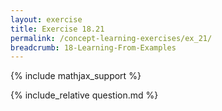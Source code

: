 ```yaml
---
layout: exercise
title: Exercise 18.21
permalink: /concept-learning-exercises/ex_21/
breadcrumb: 18-Learning-From-Examples
---
```


{% include mathjax_support %}

<div><i class="arrow-up loader" data-chapter="concept-learning-exercises" data-exercise="ex_21" data-rating="0"></i></div>
{% include_relative question.md %}

